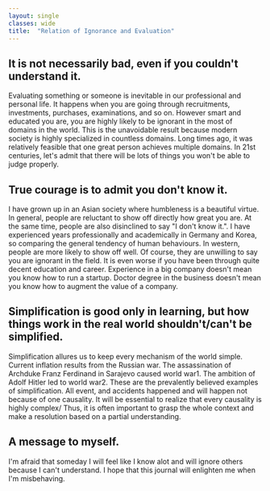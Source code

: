 ```yaml
---
layout: single
classes: wide
title:  "Relation of Ignorance and Evaluation"
---
```


## It is not necessarily bad, even if you couldn't understand it.

Evaluating something or someone is inevitable in our professional and personal life.
It happens when you are going through recruitments, investments, purchases, examinations, and so on.
However smart and educated you are, you are highly likely to be ignorant in the most of domains in the world.
This is the unavoidable result because modern society is highly specialized in countless domains.
Long times ago, it was relatively feasible that one great person achieves multiple domains.
In 21st centuries, let's admit that there will be lots of things you won't be able to judge properly.

## True courage is to admit you don't know it.

I have grown up in an Asian society where humbleness is a beautiful virtue. 
In general, people are reluctant to show off directly how great you are. 
At the same time, people are also disinclined to say "I don't know it.".
I have experienced years professionally and academically in Germany and Korea, so comparing the general tendency of human behaviours.
In western, people are more likely to show off well. 
Of course, they are unwilling to say you are ignorant in the field.
It is even worse if you have been through quite decent education and career.
Experience in a big company doesn't mean you know how to run a startup.
Doctor degree in the business doesn't mean you know how to augment the value of a company.

## Simplification is good only in learning, but how things work in the real world shouldn't/can't be simplified.

Simplification allures us to keep every mechanism of the world simple.
Current inflation results from the Russian war.
The assassination of Archduke Franz Ferdinand in Sarajevo caused world war1.
The ambition of Adolf Hitler led to world war2.
These are the prevalently believed examples of simplification. 
All event, and accidents happened and will happen not because of one causality.
It will be essential to realize that every causality is highly complex/
Thus, it is often important to grasp the whole context and make a resolution based on a partial understanding.

## A message to myself.

I'm afraid that someday I will feel like I know alot and will ignore others because I can't understand.
I hope that this journal will enlighten me when I'm misbehaving. 